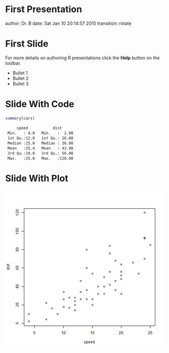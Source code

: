 First Presentation
===
author: Dr. B
date: Sat Jan 10 20:14:57 2015
transition:  rotate

First Slide
===

For more details on authoring R presentations click the
**Help** button on the toolbar.

- Bullet 1
- Bullet 2
- Bullet 3



Slide With Code
===


```r
summary(cars)
```

```
     speed           dist       
 Min.   : 4.0   Min.   :  2.00  
 1st Qu.:12.0   1st Qu.: 26.00  
 Median :15.0   Median : 36.00  
 Mean   :15.4   Mean   : 42.98  
 3rd Qu.:19.0   3rd Qu.: 56.00  
 Max.   :25.0   Max.   :120.00  
```

Slide With Plot
========================================================

![plot of chunk unnamed-chunk-2](test1-figure/unnamed-chunk-2-1.png) 
